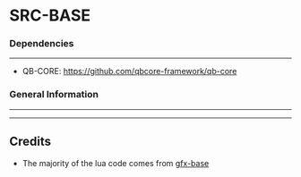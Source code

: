 # SRC-BASE

### Dependencies
***
- QB-CORE: https://github.com/qbcore-framework/qb-core
### General Information
***
***


## Credits
- The majority of the lua code comes from [gfx-base](https://github.com/fizzfau/gfx-base)
